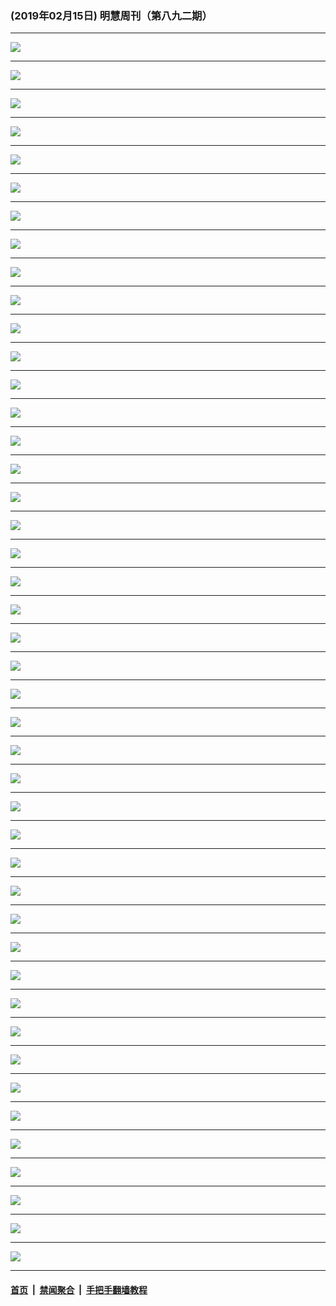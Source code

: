 ### (2019年02月15日) 明慧周刊（第八九二期） 

---

<img src="http://qikan.minghui.org/mhqkpage/qikanimage/2019/02/15/mhweekly892_read-online1.png"/><hr/>
<img src="http://qikan.minghui.org/mhqkpage/qikanimage/2019/02/15/mhweekly892_read-online2.png"/><hr/>
<img src="http://qikan.minghui.org/mhqkpage/qikanimage/2019/02/15/mhweekly892_read-online3.png"/><hr/>
<img src="http://qikan.minghui.org/mhqkpage/qikanimage/2019/02/15/mhweekly892_read-online4.png"/><hr/>
<img src="http://qikan.minghui.org/mhqkpage/qikanimage/2019/02/15/mhweekly892_read-online5.png"/><hr/>
<img src="http://qikan.minghui.org/mhqkpage/qikanimage/2019/02/15/mhweekly892_read-online6.png"/><hr/>
<img src="http://qikan.minghui.org/mhqkpage/qikanimage/2019/02/15/mhweekly892_read-online7.png"/><hr/>
<img src="http://qikan.minghui.org/mhqkpage/qikanimage/2019/02/15/mhweekly892_read-online8.png"/><hr/>
<img src="http://qikan.minghui.org/mhqkpage/qikanimage/2019/02/15/mhweekly892_read-online9.png"/><hr/>
<img src="http://qikan.minghui.org/mhqkpage/qikanimage/2019/02/15/mhweekly892_read-online10.png"/><hr/>
<img src="http://qikan.minghui.org/mhqkpage/qikanimage/2019/02/15/mhweekly892_read-online11.png"/><hr/>
<img src="http://qikan.minghui.org/mhqkpage/qikanimage/2019/02/15/mhweekly892_read-online12.png"/><hr/>
<img src="http://qikan.minghui.org/mhqkpage/qikanimage/2019/02/15/mhweekly892_read-online13.png"/><hr/>
<img src="http://qikan.minghui.org/mhqkpage/qikanimage/2019/02/15/mhweekly892_read-online14.png"/><hr/>
<img src="http://qikan.minghui.org/mhqkpage/qikanimage/2019/02/15/mhweekly892_read-online15.png"/><hr/>
<img src="http://qikan.minghui.org/mhqkpage/qikanimage/2019/02/15/mhweekly892_read-online16.png"/><hr/>
<img src="http://qikan.minghui.org/mhqkpage/qikanimage/2019/02/15/mhweekly892_read-online17.png"/><hr/>
<img src="http://qikan.minghui.org/mhqkpage/qikanimage/2019/02/15/mhweekly892_read-online18.png"/><hr/>
<img src="http://qikan.minghui.org/mhqkpage/qikanimage/2019/02/15/mhweekly892_read-online19.png"/><hr/>
<img src="http://qikan.minghui.org/mhqkpage/qikanimage/2019/02/15/mhweekly892_read-online20.png"/><hr/>
<img src="http://qikan.minghui.org/mhqkpage/qikanimage/2019/02/15/mhweekly892_read-online21.png"/><hr/>
<img src="http://qikan.minghui.org/mhqkpage/qikanimage/2019/02/15/mhweekly892_read-online22.png"/><hr/>
<img src="http://qikan.minghui.org/mhqkpage/qikanimage/2019/02/15/mhweekly892_read-online23.png"/><hr/>
<img src="http://qikan.minghui.org/mhqkpage/qikanimage/2019/02/15/mhweekly892_read-online24.png"/><hr/>
<img src="http://qikan.minghui.org/mhqkpage/qikanimage/2019/02/15/mhweekly892_read-online25.png"/><hr/>
<img src="http://qikan.minghui.org/mhqkpage/qikanimage/2019/02/15/mhweekly892_read-online26.png"/><hr/>
<img src="http://qikan.minghui.org/mhqkpage/qikanimage/2019/02/15/mhweekly892_read-online27.png"/><hr/>
<img src="http://qikan.minghui.org/mhqkpage/qikanimage/2019/02/15/mhweekly892_read-online28.png"/><hr/>
<img src="http://qikan.minghui.org/mhqkpage/qikanimage/2019/02/15/mhweekly892_read-online29.png"/><hr/>
<img src="http://qikan.minghui.org/mhqkpage/qikanimage/2019/02/15/mhweekly892_read-online30.png"/><hr/>
<img src="http://qikan.minghui.org/mhqkpage/qikanimage/2019/02/15/mhweekly892_read-online31.png"/><hr/>
<img src="http://qikan.minghui.org/mhqkpage/qikanimage/2019/02/15/mhweekly892_read-online32.png"/><hr/>
<img src="http://qikan.minghui.org/mhqkpage/qikanimage/2019/02/15/mhweekly892_read-online33.png"/><hr/>
<img src="http://qikan.minghui.org/mhqkpage/qikanimage/2019/02/15/mhweekly892_read-online34.png"/><hr/>
<img src="http://qikan.minghui.org/mhqkpage/qikanimage/2019/02/15/mhweekly892_read-online35.png"/><hr/>
<img src="http://qikan.minghui.org/mhqkpage/qikanimage/2019/02/15/mhweekly892_read-online36.png"/><hr/>
<img src="http://qikan.minghui.org/mhqkpage/qikanimage/2019/02/15/mhweekly892_read-online37.png"/><hr/>
<img src="http://qikan.minghui.org/mhqkpage/qikanimage/2019/02/15/mhweekly892_read-online38.png"/><hr/>
<img src="http://qikan.minghui.org/mhqkpage/qikanimage/2019/02/15/mhweekly892_read-online39.png"/><hr/>
<img src="http://qikan.minghui.org/mhqkpage/qikanimage/2019/02/15/mhweekly892_read-online40.png"/><hr/>
<img src="http://qikan.minghui.org/mhqkpage/qikanimage/2019/02/15/mhweekly892_read-online41.png"/><hr/>
<img src="http://qikan.minghui.org/mhqkpage/qikanimage/2019/02/15/mhweekly892_read-online42.png"/><hr/>
<img src="http://qikan.minghui.org/mhqkpage/qikanimage/2019/02/15/mhweekly892_read-online43.png"/><hr/>
<img src="http://qikan.minghui.org/mhqkpage/qikanimage/2019/02/15/mhweekly892_read-online44.png"/><hr/>


#### [首页](../../../..) &nbsp;|&nbsp; [禁闻聚合](https://github.com/gfw-breaker/banned-news) &nbsp;|&nbsp; [手把手翻墙教程](https://github.com/gfw-breaker/guides) 